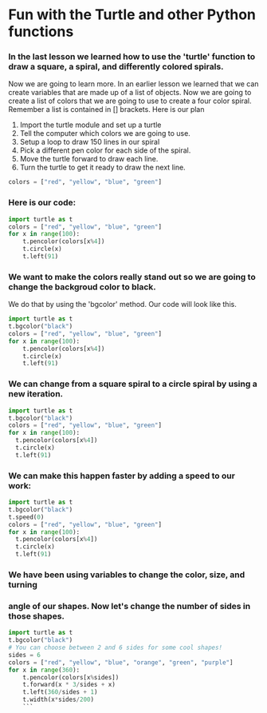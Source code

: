 # Fun with the Turtle and other Python functions

### In the last lesson we learned how to use the 'turtle' function to draw a square, a spiral, and differently colored spirals. 
Now we are going to learn more. In an earlier lesson we learned that we can create variables that are made up of a list of objects. Now we are going to create a list of colors that we are going to use to create a four color spiral. Remember a list is contained in [] brackets. Here is our plan

1. Import the turtle module and set up a turtle
2. Tell the computer which colors we are going to use. 
3. Setup a loop to draw 150 lines in our spiral
4. Pick a different pen color for each side of the spiral.
5. Move the turtle forward to draw each line.
6. Turn the turtle to get it ready to draw the next line. 

```python
colors = ["red", "yellow", "blue", "green"]

```
### Here is our code:
```python
import turtle as t
colors = ["red", "yellow", "blue", "green"]
for x in range(100):
    t.pencolor(colors[x%4])
    t.circle(x)
    t.left(91)
```
  
### We want to make the colors really stand out so we are going to change the backgroud color to black. 
We do that by using the 'bgcolor' method. Our code will look like this. 
```python
import turtle as t
t.bgcolor("black")
colors = ["red", "yellow", "blue", "green"]
for x in range(100):
    t.pencolor(colors[x%4])
    t.circle(x)
    t.left(91)
```
### We can change from a square spiral to a circle spiral by using a new iteration. 
```python
import turtle as t
t.bgcolor("black")
colors = ["red", "yellow", "blue", "green"]
for x in range(100):
  t.pencolor(colors[x%4])
  t.circle(x)
  t.left(91)
  ```
  ### We can make this happen faster by adding a speed to our work:
  ```python
import turtle as t
t.bgcolor("black")
t.speed(0)
colors = ["red", "yellow", "blue", "green"]
for x in range(100):
    t.pencolor(colors[x%4])
    t.circle(x)
    t.left(91)
  ```
### We have been using variables to change the color, size, and turning
### angle of our shapes. Now let's change the number of sides in those shapes. 
```python
import turtle as t
t.bgcolor("black")
# You can choose between 2 and 6 sides for some cool shapes!
sides = 6
colors = ["red", "yellow", "blue", "orange", "green", "purple"]
for x in range(360):
    t.pencolor(colors[x%sides])
    t.forward(x * 3/sides + x)
    t.left(360/sides + 1)
    t.width(x*sides/200)
    ```
